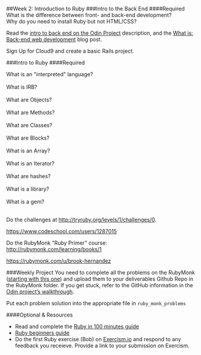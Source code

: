 ##Week 2: Introduction to Ruby
###Intro to the Back End
####Required
What is the difference between front- and back-end development?<br>
Why do you need to install Ruby but not HTML/CSS?

Read the [intro to back end on the Odin Project](http://www.theodinproject.com/web-development-101/introduction-to-the-back-end) description, and the [What is: Back-end web development](http://blog.generalassemb.ly/what-is-back-end-web-development/) blog post.

Sign Up for Cloud9 and create a basic Rails project.

###Intro to Ruby
####Required

What is an "interpreted" language?<br>
<br>
What is IRB?<br>
<br>
What are Objects?<br>
<br>
What are Methods?<br>
<br>
What are Classes?<br>
<br>
What are Blocks?<br>
<br>
What is an Array?<br>
<br>
What is an Iterator?<br>
<br>
What are hashes?<br>
<br>
What is a library?<br>
<br>
What is a gem?<br>
<br>

Do the challenges at http://tryruby.org/levels/1/challenges/0.

https://www.codeschool.com/users/1287015  

Do the RubyMonk “Ruby Primer” course: http://rubymonk.com/learning/books/1

https://rubymonk.com/u/brook-hernandez  

###Weekly Project
You need to complete all the problems on the RubyMonk ([starting with this one](http://rubymonk.com/learning/books/1-ruby-primer/problems/9-calculator)) and upload them to your deliverables Github Repo in the RubyMonk folder. If you get stuck, refer to the GitHub information in the [Odin project’s walkthrough](http://www.theodinproject.com/web-development-101/html-css).

Put each problem solution into the appropriate file in `ruby_monk_problems`

####Optional & Resources
 - Read and complete the [Ruby in 100 minutes guide](http://tutorials.jumpstartlab.com/projects/ruby\_in\_100_minutes.html)
 - [Ruby beginners guide](https://hackhands.com/beginners-guide-ruby/)
 - Do the first Ruby exercise (Bob) on [Exercism.io](http://exercism.io/) and respond to any
   feedback you receieve.  Provide a link to your submission on
   Exercism.

